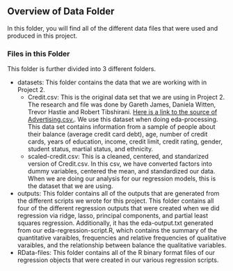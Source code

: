 ## Overview of Data Folder

In this folder, you will find all of the different data files that were used and produced in this project.

### Files in this Folder

This folder is further divided into 3 different folders.

* datasets: This folder contains the data that we are working with in Project 2.
    * Credit.csv: This is the original data set that we are using in Project 2. The research and file was done by Gareth James, Daniela Witten, Trevor Hastie and Robert Tibshirani. [Here is a link to the source of Advertising.csv.](http://www-bcf.usc.edu/~gareth/ISL/Credit.csv). We use this dataset when doing eda-processing. This data set contains information from a sample of people about their balance (average credit card debt), age, number of credit cards, years of education, income, credit limit, credit rating, gender, student status, martial status, and ethnicity.
    * scaled-credit.csv: This is a cleaned, centered, and standarized version of Credit.csv. In this csv, we have converted factors into dummy variables, centered the mean, and standardized our data. When we are doing our analysis for our regression models, this is the dataset that we are using. 
* outputs: This folder contains all of the outputs that are generated from the different scripts we wrote for this project. This folder contains all four of the different regression outputs that were created when we did regression via ridge, lasso, principal components, and partial least squares regression. Additionally, it has the eda-output.txt generated from our eda-regression-script.R, which contains the summary of the quantitative varaibles, frequencies and relative frequencies of qualitative varaibles, and the relationship between balance the qualitative variables.
* RData-files: This folder contains all of the R binary format files of our regression objects that were created in our various regression scripts.
